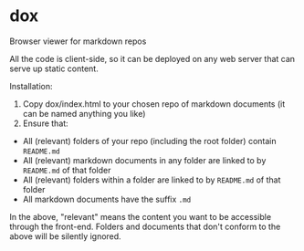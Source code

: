 # dox
Browser viewer for markdown repos

All the code is client-side, so it can be deployed on any web server that can serve up static content.

Installation:
1. Copy dox/index.html to your chosen repo of markdown documents (it can be named anything you like)
2. Ensure that:
  * All (relevant) folders of your repo (including the root folder) contain `README.md`
  * All (relevant) markdown documents in any folder are linked to by `README.md` of that folder
  * All (relevant) folders within a folder are linked to by `README.md` of that folder
  * All markdown documents have the suffix `.md`

In the above, "relevant" means the content you want to be accessible through the front-end. Folders and
documents that don't conform to the above will be silently ignored.
